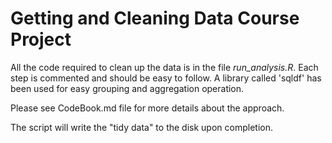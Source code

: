 Getting and Cleaning Data Course Project
==========================

All the code required to clean up the data is in the file *run_analysis.R*. Each step is commented and should be easy to follow. A library called 'sqldf' has been used for easy grouping and aggregation operation.

Please see CodeBook.md file for more details about the approach.

The script will write the "tidy data" to the disk upon completion.
